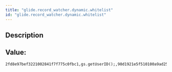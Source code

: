 ```yaml
---
title: "glide.record_watcher.dynamic.whitelist"
id: "glide.record_watcher.dynamic.whitelist"
---
```

## Description



## Value: 
```
2fd8e97bef3221002841f7f775c0fbc1,gs.getUserID();,90d1921e5f510100a9ad2572f2b477fe,0f63961e5f510100a9ad2572f2b47745
```